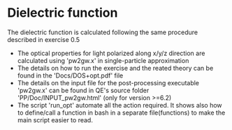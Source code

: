 # Dielectric function
The dielectric function is calculated following the same procedure described in exercise 0.5

  - The optical properties for light polarized along x/y/z direction are calculated using 'pw2gw.x' in single-particle approximation
  - The details on how to run the exercise and the reated theory can be found in the 'Docs/DOS+opt.pdf' file
  - The details on the input file for the post-processing executable 'pw2gw.x' can be found in QE's source folder 'PP/Doc/INPUT_pw2gw.html' (only for version >=6.2)
  - The script 'run_opt' automate all the action required. 
    It shows also how to define/call a function in bash in a separate file(functions) to make the main script easier to read.
